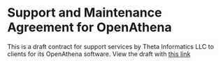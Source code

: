 # Support and Maintenance Agreement for OpenAthena

This is a draft contract for support services by Theta Informatics LLC to clients for its OpenAthena software. View the draft with [this link](./Support_And_Maintenance_Agreement_Draft.pdf)
